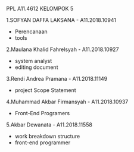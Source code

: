 PPL A11.4612 KELOMPOK 5

1.SOFYAN DAFFA LAKSANA - A11.2018.10941
- Perencanaan
- tools

2.Maulana Khalid Fahrelsyah - A11.2018.10927
 - system analyst
 - editing document

3.Rendi Andrea Pramana - A11.2018.11149
 - project Scope Statement

4.Muhammad Akbar Firmansyah - A11.2018.10937
 - Front-End Programers

5.Akbar Dewanata 		- A11.2018.11558
 - work breakdown structure
 - front-end programmer
